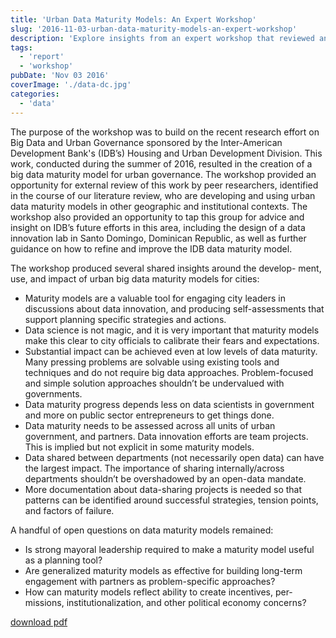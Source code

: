 ```yaml
---
title: 'Urban Data Maturity Models: An Expert Workshop'
slug: '2016-11-03-urban-data-maturity-models-an-expert-workshop'
description: 'Explore insights from an expert workshop that reviewed and refined a big data maturity model for urban governance, developed with the Inter-American Development Bank. This event gathered global researchers to enhance the model and guide future initiatives, like a data innovation lab in Santo Domingo. Discover shared learnings on the impact and evolution of urban data maturity models in diverse contexts.'
tags:
  - 'report'
  - 'workshop'
pubDate: 'Nov 03 2016'
coverImage: './data-dc.jpg'
categories:
  - 'data'
---
```



The purpose of the workshop was to build on the recent research effort on Big Data and Urban Governance sponsored by the Inter-American Development Bank's (IDB’s) Housing and Urban Development Division. This work, conducted during the summer of 2016, resulted in the creation of a big data maturity model for urban governance. The workshop provided an opportunity for external review of this work by peer researchers, identified in the course of our literature review, who are developing and using urban data maturity models in other geographic and institutional contexts. The workshop also provided an opportunity to tap this group for advice and insight on IDB’s future efforts in this area, including the design of a data innovation lab in Santo Domingo, Dominican Republic, as well as further guidance on how to refine and improve the IDB data maturity model.

The workshop produced several shared insights around the develop- 
ment, use, and impact of urban big data maturity models for cities:

- Maturity models are a valuable tool for engaging city leaders in discussions about data innovation, and producing self-assessments that support planning specific strategies and actions.
- Data science is not magic, and it is very important that maturity models make this clear to city officials to calibrate their fears and expectations.
- Substantial impact can be achieved even at low levels of data maturity. Many pressing problems are solvable using existing tools and techniques and do not require big data approaches. Problem-focused and simple solution approaches shouldn’t be undervalued with governments.
- Data maturity progress depends less on data scientists in government and more on public sector entrepreneurs to get things done.
- Data maturity needs to be assessed across all units of urban government, and partners. Data innovation efforts are team projects. This is implied but not explicit in some maturity models.
- Data shared between departments (not necessarily open data) can have the largest impact. The importance of sharing internally/across departments shouldn’t be overshadowed by an open-data mandate.
- More documentation about data-sharing projects is needed so that patterns can be identified around successful strategies, tension points, and factors of failure.

A handful of open questions on data maturity models remained:

- Is strong mayoral leadership required to make a maturity model useful as a planning tool?
- Are generalized maturity models as effective for building long-term engagement with partners as problem-specific approaches?
- How can maturity models reflect ability to create incentives, per- missions, institutionalization, and other political economy concerns?

[download pdf](/pdf/IDB_BigData_DC_WorkshopReport_9Nov2016-FINAL.pdf)
